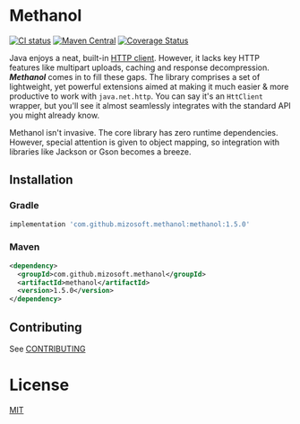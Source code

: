 # Methanol

[![CI status](https://img.shields.io/github/workflow/status/mizosoft/methanol/CI?logo=github&style=flat-square)](https://github.com/mizosoft/methanol/actions)
[![Maven Central](https://img.shields.io/maven-central/v/com.github.mizosoft.methanol/methanol?style=flat-square)](https://search.maven.org/search?q=g:%22com.github.mizosoft.methanol%22%20AND%20a:%22methanol%22)
[![Coverage Status](https://img.shields.io/coveralls/github/mizosoft/methanol?style=flat-square)](https://coveralls.io/github/mizosoft/methanol?branch=master)

Java enjoys a neat, built-in [HTTP client](https://openjdk.java.net/groups/net/httpclient/intro.html).
However, it lacks key HTTP features like multipart uploads, caching and response decompression.
***Methanol*** comes in to fill these gaps. The library comprises a set of lightweight, yet powerful
extensions aimed at making it much easier & more productive to work with `java.net.http`. You can
say it's an `HttClient` wrapper, but you'll see it almost seamlessly integrates with the standard
API you might already know.

Methanol isn't invasive. The core library has zero runtime dependencies. However, special attention
is given to object mapping, so integration with libraries like Jackson or Gson becomes a breeze.

## Installation

### Gradle

```gradle
implementation 'com.github.mizosoft.methanol:methanol:1.5.0'
```

### Maven

```xml
<dependency>
  <groupId>com.github.mizosoft.methanol</groupId>
  <artifactId>methanol</artifactId>
  <version>1.5.0</version>
</dependency>
```

## Contributing

See [CONTRIBUTING](CONTRIBUTING.md)

# License

[MIT](https://opensource.org/licenses/MIT)

